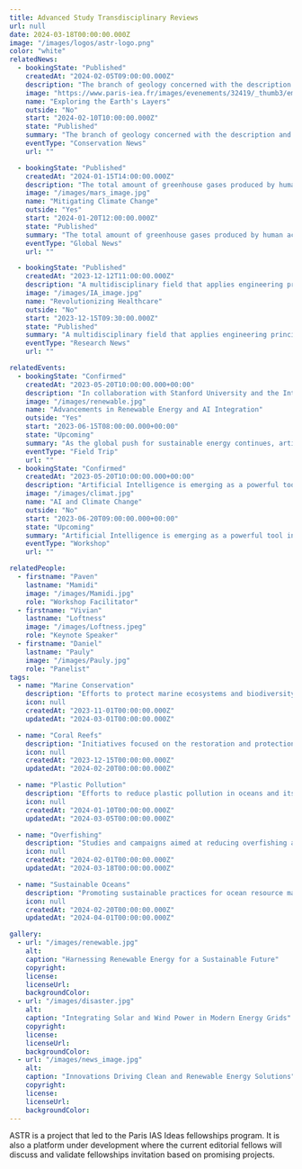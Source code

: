 ```yaml
---
title: Advanced Study Transdisciplinary Reviews
url: null
date: 2024-03-18T00:00:00.000Z
image: "/images/logos/astr-logo.png"
color: "white"
relatedNews:
  - bookingState: "Published"
    createdAt: "2024-02-05T09:00:00.000Z"
    description: "The branch of geology concerned with the description and classification of rocks."
    image: "https://www.paris-iea.fr/images/evenements/32419/_thumb3/emily-morter-8xaa0f9yqne-unsplash.jpg"
    name: "Exploring the Earth's Layers"
    outside: "No"
    start: "2024-02-10T10:00:00.000Z"
    state: "Published"
    summary: "The branch of geology concerned with the description and classification of rocks."
    eventType: "Conservation News"
    url: ""

  - bookingState: "Published"
    createdAt: "2024-01-15T14:00:00.000Z"
    description: "The total amount of greenhouse gases produced by human activities, measured in carbon dioxide equivalents"
    image: "/images/mars_image.jpg"
    name: "Mitigating Climate Change"
    outside: "Yes"
    start: "2024-01-20T12:00:00.000Z"
    state: "Published"
    summary: "The total amount of greenhouse gases produced by human activities, measured in carbon dioxide equivalents"
    eventType: "Global News"
    url: ""

  - bookingState: "Published"
    createdAt: "2023-12-12T11:00:00.000Z"
    description: "A multidisciplinary field that applies engineering principles to medicine and biology for healthcare purposes"
    image: "/images/IA_image.jpg"
    name: "Revolutionizing Healthcare"
    outside: "No"
    start: "2023-12-15T09:30:00.000Z"
    state: "Published"
    summary: "A multidisciplinary field that applies engineering principles to medicine and biology for healthcare purposes"
    eventType: "Research News"
    url: ""

relatedEvents:
  - bookingState: "Confirmed"
    createdAt: "2023-05-20T10:00:00.000+00:00"
    description: "In collaboration with Stanford University and the International Energy Agency"
    image: "/images/renewable.jpg"
    name: "Advancements in Renewable Energy and AI Integration"
    outside: "Yes"
    start: "2023-06-15T08:00:00.000+00:00"
    state: "Upcoming"
    summary: "As the global push for sustainable energy continues, artificial intelligence is playing a pivotal role in optimizing renewable energy systems"
    eventType: "Field Trip"
    url: ""
  - bookingState: "Confirmed"
    createdAt: "2023-05-20T10:00:00.000+00:00"
    description: "Artificial Intelligence is emerging as a powerful tool in the fight against climate change"
    image: "/images/climat.jpg"
    name: "AI and Climate Change"
    outside: "No"
    start: "2023-06-20T09:00:00.000+00:00"
    state: "Upcoming"
    summary: "Artificial Intelligence is emerging as a powerful tool in the fight against climate change"
    eventType: "Workshop"
    url: ""

relatedPeople:
  - firstname: "Paven"
    lastname: "Mamidi"
    image: "/images/Mamidi.jpg"
    role: "Workshop Facilitator"
  - firstname: "Vivian"
    lastname: "Loftness"
    image: "/images/Loftness.jpeg"
    role: "Keynote Speaker"
  - firstname: "Daniel"
    lastname: "Pauly"
    image: "/images/Pauly.jpg"
    role: "Panelist"
tags:
  - name: "Marine Conservation"
    description: "Efforts to protect marine ecosystems and biodiversity."
    icon: null
    createdAt: "2023-11-01T00:00:00.000Z"
    updatedAt: "2024-03-01T00:00:00.000Z"

  - name: "Coral Reefs"
    description: "Initiatives focused on the restoration and protection of coral reef ecosystems."
    icon: null
    createdAt: "2023-12-15T00:00:00.000Z"
    updatedAt: "2024-02-20T00:00:00.000Z"

  - name: "Plastic Pollution"
    description: "Efforts to reduce plastic pollution in oceans and its impact on marine life."
    icon: null
    createdAt: "2024-01-10T00:00:00.000Z"
    updatedAt: "2024-03-05T00:00:00.000Z"

  - name: "Overfishing"
    description: "Studies and campaigns aimed at reducing overfishing and preserving marine biodiversity."
    icon: null
    createdAt: "2024-02-01T00:00:00.000Z"
    updatedAt: "2024-03-18T00:00:00.000Z"

  - name: "Sustainable Oceans"
    description: "Promoting sustainable practices for ocean resource management."
    icon: null
    createdAt: "2024-02-20T00:00:00.000Z"
    updatedAt: "2024-04-01T00:00:00.000Z"

gallery:
  - url: "/images/renewable.jpg"
    alt:
    caption: "Harnessing Renewable Energy for a Sustainable Future"
    copyright:
    license:
    licenseUrl:
    backgroundColor:
  - url: "/images/disaster.jpg"
    alt:
    caption: "Integrating Solar and Wind Power in Modern Energy Grids"
    copyright:
    license:
    licenseUrl:
    backgroundColor:
  - url: "/images/news_image.jpg"
    alt:
    caption: "Innovations Driving Clean and Renewable Energy Solutions"
    copyright:
    license:
    licenseUrl:
    backgroundColor:
---
```


ASTR is a project that led to the Paris IAS Ideas fellowships program. It is also a platform under development where the current editorial fellows will discuss and validate fellowships invitation based on promising projects.
